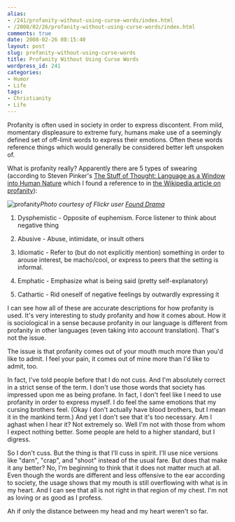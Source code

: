 ```yaml
---
alias:
- /241/profanity-without-using-curse-words/index.html
- /2008/02/26/profanity-without-using-curse-words/index.html
comments: true
date: 2008-02-26 08:15:40
layout: post
slug: profanity-without-using-curse-words
title: Profanity Without Using Curse Words
wordpress_id: 241
categories:
- Humor
- Life
tags:
- Christianity
- Life
---
```


Profanity is often used in society in order to express discontent.  From mild, momentary displeasure to extreme fury, humans make use of a seemingly defined set of off-limit words to express their emotions.  Often these words reference things which would generally be considered better left unspoken of.

What is profanity really?  Apparently there are 5 types of swearing (according to Steven Pinker's [The Stuff of Thought: Language as a Window into Human Nature](http://www.amazon.com/gp/product/0670063274?ie=UTF8&tag=gtww-20&linkCode=as2&camp=1789&creative=9325&creativeASIN=0670063274) which I found a reference to in [the Wikipedia article on profanity](http://en.wikipedia.org/wiki/Profanity)):


![profanity](http://farm3.static.flickr.com/2305/2292724409_12bf79702c_m.jpg)_Photo courtesy of Flickr user [Found Drama](http://flickr.com/photos/found_drama/)_






  1. Dysphemistic - Opposite of euphemism.  Force listener to think about negative thing


  2. Abusive - Abuse, intimidate, or insult others


  3. Idiomatic - Refer to (but do not explicitly mention) something in order to arouse interest, be macho/cool, or express to peers that the setting is informal.


  4. Emphatic - Emphasize what is being said (pretty self-explanatory)


  5. Cathartic - Rid oneself of negative feelings by outwardly expressing it



I can see how all of these are accurate descriptions for how profanity is used.  It's very interesting to study profanity and how it comes about.  How it is sociological in a sense because profanity in our language is different from profanity in other languages (even taking into account translation).  That's not the issue.

The issue is that profanity comes out of your mouth much more than you'd like to admit.  I feel your pain, it comes out of mine more than I'd like to admit, too.

In fact, I've told people before that I do not cuss.  And I'm absolutely correct in a strict sense of the term.  I don't use those words that society has impressed upon me as being profane.  In fact, I don't feel like I need to use profanity in order to express myself.  I do feel the same emotions that my cursing brothers feel.  (Okay I don't actually have blood brothers, but I mean it in the mankind term.)  And yet I don't see that it's too necessary.  Am I aghast when I hear it?  Not extremely so.  Well I'm not with those from whom I expect nothing better.  Some people are held to a higher standard, but I digress.

So I don't cuss.  But the thing is that I'll cuss in spirit.  I'll use nice versions like "darn", "crap", and "shoot" instead of the usual fare.  But does that make it any better?  No, I'm beginning to think that it does not matter much at all.  Even though the words are different and less offensive to the ear according to society, the usage shows that my mouth is still overflowing with what is in my heart.  And I can see that all is not right in that region of my chest.  I'm not as loving or as good as I profess.  

Ah if only the distance between my head and my heart weren't so far.
